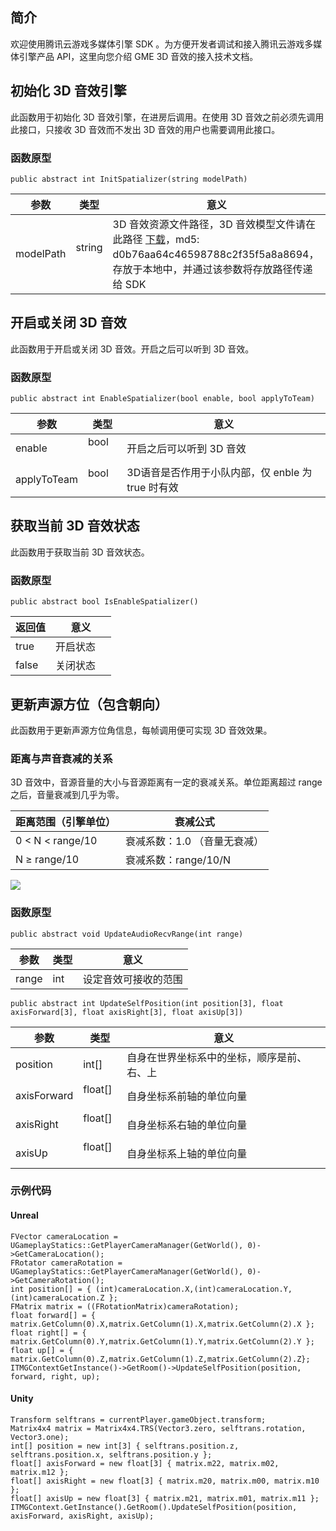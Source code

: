 ## 简介
欢迎使用腾讯云游戏多媒体引擎 SDK 。为方便开发者调试和接入腾讯云游戏多媒体引擎产品 API，这里向您介绍 GME 3D 音效的接入技术文档。

## 初始化 3D 音效引擎
此函数用于初始化 3D 音效引擎，在进房后调用。在使用 3D 音效之前必须先调用此接口，只接收 3D 音效而不发出 3D 音效的用户也需要调用此接口。

### 函数原型 

```
public abstract int InitSpatializer(string modelPath)
```

|参数	|类型	|意义 |
| ------- |---------|------|
| modelPath    	|string    	|3D 音效资源文件路径，3D 音效模型文件请在此路径 [下载](http://dldir1.qq.com/hudongzhibo/QCloud_TGP/GME/pubilc/GME_2.X_3d_model)，md5: d0b76aa64c46598788c2f35f5a8a8694，存放于本地中，并通过该参数将存放路径传递给 SDK|

## 开启或关闭 3D 音效
此函数用于开启或关闭 3D 音效。开启之后可以听到 3D 音效。

### 函数原型

```
public abstract int EnableSpatializer(bool enable, bool applyToTeam)
```

|参数	|类型	|意义 |
| ------- |---------|------|
| enable    	|bool    	|开启之后可以听到 3D 音效|
| applyToTeam  	|bool    	|3D语音是否作用于小队内部，仅 enble 为 true 时有效|

## 获取当前 3D 音效状态
此函数用于获取当前 3D 音效状态。

### 函数原型 

```
public abstract bool IsEnableSpatializer()
```

|返回值	|意义	|
| ------- |---------|
| true    	|开启状态    	|
| false    	|关闭状态	|  

## 更新声源方位（包含朝向）
此函数用于更新声源方位角信息，每帧调用便可实现 3D 音效效果。

### 距离与声音衰减的关系
3D 音效中，音源音量的大小与音源距离有一定的衰减关系。单位距离超过 range 之后，音量衰减到几乎为零。

|距离范围（引擎单位）|衰减公式	|
| ------- |---------|
| 0 < N < range/10  	|衰减系数：1.0 （音量无衰减）	|
| N ≥ range/10|衰减系数：range/10/N        			|

![](https://main.qcloudimg.com/raw/50e745c853ab0e3f9f3bbef9d9cfc401.jpg)

### 函数原型

```
public abstract void UpdateAudioRecvRange(int range)
```

|参数     | 类型         |意义|
| ------------- |-------------|-------------|
| range 	|int  	|设定音效可接收的范围|

```
public abstract int UpdateSelfPosition(int position[3], float axisForward[3], float axisRight[3], float axisUp[3])
```


|参数     | 类型         |意义|
| ------------- |-------------|-------------
| position   	|int[]		|自身在世界坐标系中的坐标，顺序是前、右、上|
| axisForward   |float[]  	|自身坐标系前轴的单位向量|
| axisRight    	|float[]  	|自身坐标系右轴的单位向量|
| axisUp    	|float[]  	|自身坐标系上轴的单位向量|

### 示例代码

#### Unreal
```
FVector cameraLocation = UGameplayStatics::GetPlayerCameraManager(GetWorld(), 0)->GetCameraLocation();
FRotator cameraRotation = UGameplayStatics::GetPlayerCameraManager(GetWorld(), 0)->GetCameraRotation();
int position[] = { (int)cameraLocation.X,(int)cameraLocation.Y, (int)cameraLocation.Z };
FMatrix matrix = ((FRotationMatrix)cameraRotation);
float forward[] = { matrix.GetColumn(0).X,matrix.GetColumn(1).X,matrix.GetColumn(2).X };
float right[] = { matrix.GetColumn(0).Y,matrix.GetColumn(1).Y,matrix.GetColumn(2).Y };
float up[] = { matrix.GetColumn(0).Z,matrix.GetColumn(1).Z,matrix.GetColumn(2).Z};
ITMGContextGetInstance()->GetRoom()->UpdateSelfPosition(position, forward, right, up); 	
```

#### Unity

```
Transform selftrans = currentPlayer.gameObject.transform;
Matrix4x4 matrix = Matrix4x4.TRS(Vector3.zero, selftrans.rotation, Vector3.one);
int[] position = new int[3] { selftrans.position.z, selftrans.position.x, selftrans.position.y };
float[] axisForward = new float[3] { matrix.m22, matrix.m02, matrix.m12 };
float[] axisRight = new float[3] { matrix.m20, matrix.m00, matrix.m10 };
float[] axisUp = new float[3] { matrix.m21, matrix.m01, matrix.m11 };
ITMGContext.GetInstance().GetRoom().UpdateSelfPosition(position, axisForward, axisRight, axisUp);
```







